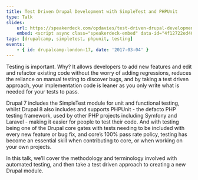 ```yaml
---
title: Test Driven Drupal Development with SimpleTest and PHPUnit
type: Talk
slides:
    url: https://speakerdeck.com/opdavies/test-driven-drupal-development-with-simpletest-and-phpunit-drupalcamp-london-17
    embed: <script async class="speakerdeck-embed" data-id="4f12722ed400468b93ebb32a23b3c757" data-ratio="1.37081659973226" src="//speakerdeck.com/assets/embed.js"></script>
tags: [drupalcamp, simpletest, phpunit, testing]
events:
    - { id: drupalcamp-london-17, date: '2017-03-04' }
---
```

Testing is important. Why? It allows developers to add new features and edit and refactor existing code without the worry of adding regressions, reduces the reliance on manual testing to discover bugs, and by taking a test driven approach, your implementation code is leaner as you only write what is needed for your tests to pass.

Drupal 7 includes the SimpleTest module for unit and functional testing, whilst Drupal 8 also includes and supports PHPUnit - the defacto PHP testing framework, used by other PHP projects including Symfony and Laravel - making it easier for people to test their code. And with testing being one of the Drupal core gates with tests needing to be included with every new feature or bug fix, and core’s 100% pass rate policy, testing has become an essential skill when contributing to core, or when working on your own projects.

In this talk, we’ll cover the methodology and terminology involved with automated testing, and then take a test driven approach to creating a new Drupal module.
